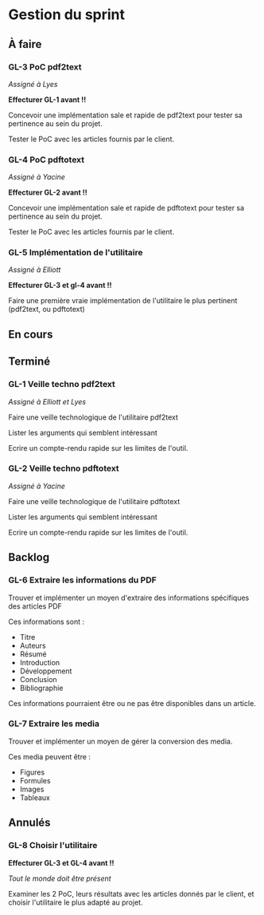 # Gestion du sprint

## À faire

### GL-3 PoC pdf2text

*Assigné à Lyes*


**Effecturer GL-1 avant !!**

Concevoir une implémentation sale et rapide de pdf2text pour tester sa pertinence au sein du projet.

Tester le PoC avec les articles fournis par le client.

### GL-4 PoC pdftotext

*Assigné à Yacine*


**Effecturer GL-2 avant !!**

Concevoir une implémentation sale et rapide de pdftotext pour tester sa pertinence au sein du projet.

Tester le PoC avec les articles fournis par le client.

### GL-5 Implémentation de l'utilitaire

*Assigné à Elliott*

**Effecturer GL-3 et gl-4 avant !!**

Faire une première vraie implémentation de l'utilitaire le plus pertinent (pdf2text, ou pdftotext)


## En cours



## Terminé

### GL-1 Veille techno pdf2text

*Assigné à Elliott et Lyes*

Faire une veille technologique de l'utilitaire pdf2text

Lister les arguments qui semblent intéressant

Ecrire un compte-rendu rapide sur les limites de l'outil.

### GL-2 Veille techno pdftotext

*Assigné à Yacine*

Faire une veille technologique de l'utilitaire pdftotext

Lister les arguments qui semblent intéressant

Ecrire un compte-rendu rapide sur les limites de l'outil.

## Backlog

### GL-6 Extraire les informations du PDF

Trouver et implémenter un moyen d'extraire des informations spécifiques des articles PDF

Ces informations sont :

- Titre
- Auteurs
- Résumé
- Introduction
- Développement
- Conclusion
- Bibliographie

Ces informations pourraient être ou ne pas être disponibles dans un article.

### GL-7 Extraire les media

Trouver et implémenter un moyen de gérer la conversion des media.

Ces media peuvent être :

- Figures
- Formules
- Images
- Tableaux

## Annulés

### GL-8 Choisir l'utilitaire

**Effecturer GL-3 et GL-4 avant !!**

*Tout le monde doit être présent*

Examiner les 2 PoC, leurs résultats avec les articles donnés par le client, et choisir l'utilitaire le plus adapté au projet.